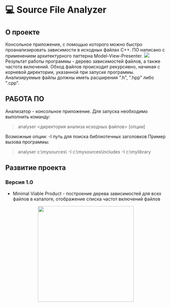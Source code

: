 # 💻 Source File Analyzer

## О проекте

Консольное приложение, с помощью которого можно быстро проанализировать зависимости в исходных файлах С++. ПО написано с применением архитектурного паттерна Model-View-Presenter.
<img src="https://github.com/RNOVOSELOV/sources_analyzer/blob/main/images/UML.png"/>
Результат работы программы - дерево зависимостей файлов, а также частота включений. Обход файлов происходит рекурсивно, начиная с корневой директории, указанной при запуске программы. Анализируемые файлы должны иметь расширения ".h", ".hpp" либо ".cpp".

## РАБОТА ПО
Анализатор - консольное приложение. Для запуска необходимо выполнить команду:
> analyser <директория анализа исходных файлов> [опции]

Возможные опции:
-I путь для поиска библиотечных заголовков
Пример вызова программы:
> analyser c:\mysources\ -I c:\mysources\includes -I c:\mylibrary

## Развитие проекта

### Версия 1.0

- Minimal Viable Product - построение дерева зависимостей для всех файлов в каталоге, отображение списка частот включений файлов

<p align="center">
  <img src="https://github.com/RNOVOSELOV/sources_analyzer/blob/main/images/result_1.png" height="300"/>
</p>
